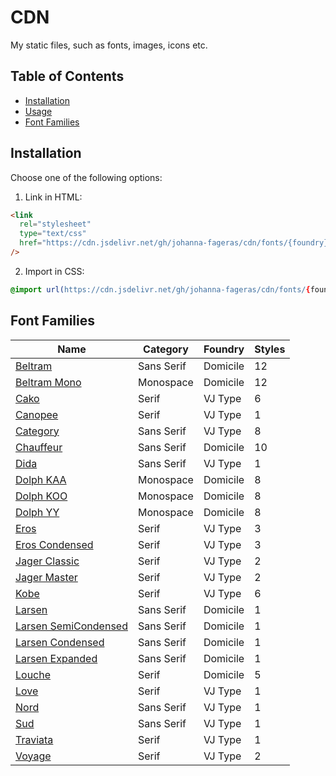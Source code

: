 # CDN

My static files, such as fonts, images, icons etc.

## Table of Contents

- [Installation](#installation)
- [Usage](#usage)
- [Font Families](#content)

## Installation

Choose one of the following options:

1. Link in HTML:

```html
<link
  rel="stylesheet"
  type="text/css"
  href="https://cdn.jsdelivr.net/gh/johanna-fageras/cdn/fonts/{foundry}/{fontfamily}/index.css"
/>
```

2. Import in CSS:

```css
@import url(https://cdn.jsdelivr.net/gh/johanna-fageras/cdn/fonts/{foundry}/{fontfamily}/index.css);
```

## Font Families

| Name                                                                                                     | Category   | Foundry  | Styles |
| -------------------------------------------------------------------------------------------------------- | ---------- | -------- | ------ |
| [Beltram](https://cdn.jsdelivr.net/gh/johanna-fageras/cdn/fonts/domicile/beltram/index.css)              | Sans Serif | Domicile | 12     |
| [Beltram Mono](https://cdn.jsdelivr.net/gh/johanna-fageras/cdn/fonts/domicile/beltram-mono/index.css)    | Monospace  | Domicile | 12     |
| [Cako](https://cdn.jsdelivr.net/gh/johanna-fageras/cdn/fonts/vj-type/cako/index.css)                     | Serif      | VJ Type  | 6      |
| [Canopee](https://cdn.jsdelivr.net/gh/johanna-fageras/cdn/fonts/vj-type/canopee/index.css)               | Serif      | VJ Type  | 1      |
| [Category](https://cdn.jsdelivr.net/gh/johanna-fageras/cdn/fonts/vj-type/category/index.css)             | Sans Serif | VJ Type  | 8      |
| [Chauffeur](https://cdn.jsdelivr.net/gh/johanna-fageras/cdn/fonts/domicile/chauffeur/index.css)          | Sans Serif | Domicile | 10     |
| [Dida](https://cdn.jsdelivr.net/gh/johanna-fageras/cdn/fonts/vj-type/dida/index.css)                     | Sans Serif | VJ Type  | 1      |
| [Dolph KAA](https://cdn.jsdelivr.net/gh/johanna-fageras/cdn/fonts/domicile/dolph-kaa/index.css)          | Monospace  | Domicile | 8      |
| [Dolph KOO](https://cdn.jsdelivr.net/gh/johanna-fageras/cdn/fonts/domicile/dolph-koo/index.css)          | Monospace  | Domicile | 8      |
| [Dolph YY](https://cdn.jsdelivr.net/gh/johanna-fageras/cdn/fonts/domicile/dolph-yy/index.css)            | Monospace  | Domicile | 8      |
| [Eros](https://cdn.jsdelivr.net/gh/johanna-fageras/cdn/fonts/vj-type/eros/index.css)                     | Serif      | VJ Type  | 3      |
| [Eros Condensed](https://cdn.jsdelivr.net/gh/johanna-fageras/cdn/fonts/vj-type/eros-condensed/index.css) | Serif      | VJ Type  | 3      |
| [Jager Classic](https://cdn.jsdelivr.net/gh/johanna-fageras/cdn/fonts/vj-type/jager-classic/index.css)   | Serif      | VJ Type  | 2      |
| [Jager Master](https://cdn.jsdelivr.net/gh/johanna-fageras/cdn/fonts/vj-type/jager-master/index.css)     | Serif      | VJ Type  | 2      |
| [Kobe](https://cdn.jsdelivr.net/gh/johanna-fageras/cdn/fonts/vj-type/kobe/index.css)                     | Serif      | VJ Type  | 6      |
| [Larsen](https://cdn.jsdelivr.net/gh/johanna-fageras/cdn/fonts/domicile/larsen/index.css)                | Sans Serif | Domicile | 1      |
| [Larsen SemiCondensed](https://cdn.jsdelivr.net/gh/johanna-fageras/cdn/fonts/domicile/larsen/index.css)  | Sans Serif | Domicile | 1      |
| [Larsen Condensed](https://cdn.jsdelivr.net/gh/johanna-fageras/cdn/fonts/domicile/larsen/index.css)      | Sans Serif | Domicile | 1      |
| [Larsen Expanded](https://cdn.jsdelivr.net/gh/johanna-fageras/cdn/fonts/domicile/larsen/index.css)       | Sans Serif | Domicile | 1      |
| [Louche](https://cdn.jsdelivr.net/gh/johanna-fageras/cdn/fonts/domicile/louche/index.css)                | Serif      | Domicile | 5      |
| [Love](https://cdn.jsdelivr.net/gh/johanna-fageras/cdn/fonts/vj-type/love/index.css)                     | Serif      | VJ Type  | 1      |
| [Nord](https://cdn.jsdelivr.net/gh/johanna-fageras/cdn/fonts/vj-type/nord/index.css)                     | Sans Serif | VJ Type  | 1      |
| [Sud](https://cdn.jsdelivr.net/gh/johanna-fageras/cdn/fonts/vj-type/sud/index.css)                       | Sans Serif | VJ Type  | 1      |
| [Traviata](https://cdn.jsdelivr.net/gh/johanna-fageras/cdn/fonts/vj-type/traviata/index.css)             | Serif      | VJ Type  | 1      |
| [Voyage](https://cdn.jsdelivr.net/gh/johanna-fageras/cdn/fonts/vj-type/voyage/index.css)                 | Serif      | VJ Type  | 2      |
